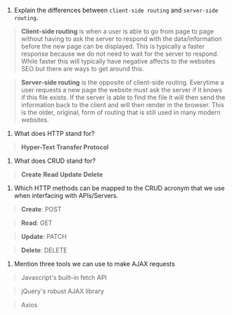 1.  Explain the differences between `client-side routing` and `server-side routing`.
> **Client-side routing** is when a user is able to go from page to page without having to ask the server to respond with the data/information before the new page can be displayed. This is typically a faster response because we do not need to wait for the server to respond. While faster this will typically have negative affects to the websites SEO but there are ways to get around this.

> **Server-side routing** is the opposite of client-side routing. Everytime a user requests a new page the website must ask the server if it knows if this file exists. If the server is able to find the file it will then send the information back to the client and will then render in the browser. This is the older, original, form of routing that is still used in many modern websites.

1.  What does HTTP stand for?
> **Hyper-Text Transfer Protocol**

1.  What does CRUD stand for?
> **Create** **Read** **Update** **Delete**

1.  Which HTTP methods can be mapped to the CRUD acronym that we use when interfacing with APIs/Servers.
> **Create**: POST  

> **Read**: GET  

> **Update**: PATCH  

> **Delete**: DELETE

1.  Mention three tools we can use to make AJAX requests
> Javascript's built-in fetch API  

> jQuery's robust AJAX library  

> Axios